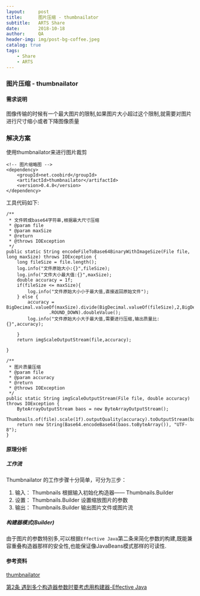 ```yaml
---
layout:     post
title:      图片压缩 - thumbnailator
subtitle:   ARTS Share 
date:       2018-10-18
author:     QA
header-img: img/post-bg-coffee.jpeg
catalog: true
tags:
    - Share
    - ARTS
---
```


### 图片压缩 - thumbnailator

#### 需求说明
图像传输的时候有一个最大图片的限制,如果图片大小超过这个限制,就需要对图片进行尺寸缩小或者下降图像质量

### 解决方案
使用thumbnailator来进行图片裁剪
```
<!-- 图片缩略图 -->
<dependency>
    <groupId>net.coobird</groupId>
    <artifactId>thumbnailator</artifactId>
    <version>0.4.8</version>
</dependency>
```

工具代码如下:
```
/**
 * 文件转成base64字符串,根据最大尺寸压缩
 * @param file
 * @param maxSize
 * @return
 * @throws IOException
 */
public static String encodeFileToBase64BinaryWithImageSize(File file, long maxSize) throws IOException {
    long fileSize = file.length();
    log.info("文件原始大小:{}",fileSize);
    log.info("文件大小最大值:{}",maxSize);
    double accuracy = 1f;
    if(fileSize <= maxSize){
        log.info("文件原始大小小于最大值,直接返回原始文件");
    } else {
        accuracy = BigDecimal.valueOf(maxSize).divide(BigDecimal.valueOf(fileSize),2,BigDecimal
                .ROUND_DOWN).doubleValue();
        log.info("文件原始大小大于最大值,需要进行压缩,输出质量比:{}",accuracy);

    }
    return imgScaleOutputStream(file,accuracy);

}

/**
 * 图片质量压缩
 * @param file
 * @param accuracy
 * @return
 * @throws IOException
 */
public static String imgScaleOutputStream(File file, double accuracy) throws IOException {
    ByteArrayOutputStream baos = new ByteArrayOutputStream();
    Thumbnails.of(file).scale(1f).outputQuality(accuracy).toOutputStream(baos);
    return new String(Base64.encodeBase64(baos.toByteArray()), "UTF-8");
}
```

#### 原理分析

##### 工作流
Thumbnailator 的工作步骤十分简单，可分为三步：

1. 输入： Thumbnails 根据输入初始化构造器—— Thumbnails.Builder
2. 设置： Thumbnails.Builder 设置缩放图片的参数
3. 输出： Thumbnails.Builder 输出图片文件或图片流

##### 构建器模式(Builder)
由于图片的参数特别多,可以根据`Effective Java`第二条来简化参数的构建,既能兼容重叠构造器那样的安全性,也能保证像JavaBeans模式那样的可读性.


#### 参考资料
[thumbnailator](https://github.com/coobird/thumbnailator)

[第2条 遇到多个构造器参数时要考虑用构建器-Effective Java](https://book.douban.com/subject/3360807/)
